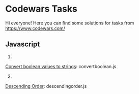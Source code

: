 # Codewars Tasks
Hi everyone! Here you can find some solutions for tasks from https://www.codewars.com/

## Javascript

1. 
[Convert boolean values to strings](https://www.codewars.com/kata/53369039d7ab3ac506000467): 
convertboolean.js

2. 
[Descending Order](https://www.codewars.com/kata/5467e4d82edf8bbf40000155): 
descendingorder.js

